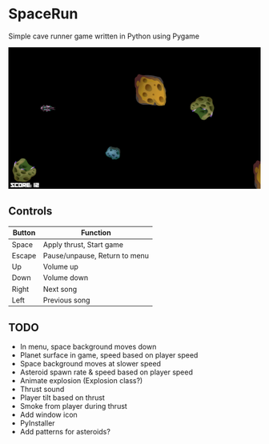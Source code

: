 # SpaceRun

Simple cave runner game written in Python using Pygame

![Game](media/game.png?raw=true)


## Controls

| Button | Function                      |
|--------|-------------------------------|
| Space  | Apply thrust, Start game      |
| Escape | Pause/unpause, Return to menu |
| Up     | Volume up                     |
| Down   | Volume down                   |
| Right  | Next song                     |
| Left   | Previous song                 |


## TODO

* In menu, space background moves down
* Planet surface in game, speed based on player speed
* Space background moves at slower speed
* Asteroid spawn rate & speed based on player speed
* Animate explosion (Explosion class?)
* Thrust sound
* Player tilt based on thrust
* Smoke from player during thrust
* Add window icon
* PyInstaller
* Add patterns for asteroids?
